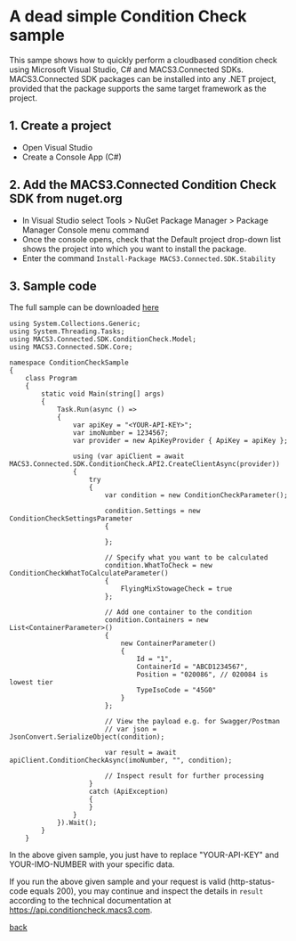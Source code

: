 # A dead simple Condition Check sample
This sampe shows how to quickly perform a cloudbased condition check using Microsoft Visual Studio, C# and MACS3.Connected SDKs. MACS3.Connected SDK packages can be installed into any .NET project, provided that the package supports the same target framework as the project.

## 1. Create a project
* Open Visual Studio
* Create a Console App (C#)

## 2. Add the MACS3.Connected Condition Check SDK from nuget.org
* In Visual Studio select Tools > NuGet Package Manager > Package Manager Console menu command
* Once the console opens, check that the Default project drop-down list shows the project into which you want to install the package.
* Enter the command ```Install-Package MACS3.Connected.SDK.Stability```

## 3. Sample code

The full sample can be downloaded [here](samples)

```
using System.Collections.Generic;
using System.Threading.Tasks;
using MACS3.Connected.SDK.ConditionCheck.Model;
using MACS3.Connected.SDK.Core;

namespace ConditionCheckSample
{
    class Program
    {
        static void Main(string[] args)
        {
            Task.Run(async () =>
            {
                var apiKey = "<YOUR-API-KEY>";
                var imoNumber = 1234567;
                var provider = new ApiKeyProvider { ApiKey = apiKey };

                using (var apiClient = await MACS3.Connected.SDK.ConditionCheck.API2.CreateClientAsync(provider))
                {
                    try
                    {
                        var condition = new ConditionCheckParameter();

                        condition.Settings = new ConditionCheckSettingsParameter
                        {

                        };

                        // Specify what you want to be calculated
                        condition.WhatToCheck = new ConditionCheckWhatToCalculateParameter()
                        {
                            FlyingMixStowageCheck = true
                        };

                        // Add one container to the condition
                        condition.Containers = new List<ContainerParameter>()
                        {
                            new ContainerParameter()
                            {
                                Id = "1",
                                ContainerId = "ABCD1234567",
                                Position = "020086", // 020084 is lowest tier
                                TypeIsoCode = "45G0"
                            }
                        };

                        // View the payload e.g. for Swagger/Postman
                        // var json = JsonConvert.SerializeObject(condition);

                        var result = await apiClient.ConditionCheckAsync(imoNumber, "", condition);

                        // Inspect result for further processing
                    }
                    catch (ApiException)
                    {
                    }
                }
            }).Wait();
        }
    }
```

In the above given sample, you just have to replace "YOUR-API-KEY" and YOUR-IMO-NUMBER with your specific data.

If you run the above given sample and your request is valid (http-status-code equals 200), you may continue and inspect the details in ```result``` according to the technical documentation at https://api.conditioncheck.macs3.com.

[back](README.md)
